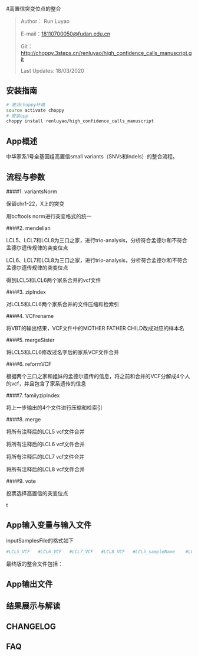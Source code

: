 #高置信突变位点的整合

> Author： Run Luyao
>
> E-mail：18110700050@fudan.edu.cn
>
> Git：http://choppy.3steps.cn/renluyao/high_confidence_calls_manuscript.git
>
> Last Updates: 18/03/2020

## 安装指南

```bash
# 激活choppy环境
source activate choppy
# 安装app
choppy install renluyao/high_confidence_calls_manuscript
```

## App概述

中华家系1号全基因组高置信small variants（SNVs和Indels）的整合流程。



## 流程与参数

####1. variantsNorm

保留chr1-22，X上的突变

用bcftools norm进行突变格式的统一

####2. mendelian

LCL5、LCL7和LCL8为三口之家，进行trio-analysis，分析符合孟德尔和不符合孟德尔遗传规律的突变位点

LCL6、LCL7和LCL8为三口之家，进行trio-analysis，分析符合孟德尔和不符合孟德尔遗传规律的突变位点

得到LCL5和LCL6两个家系合并的vcf文件

####3. zipIndex

对LCL5和LCL6两个家系合并的文件压缩和检索引

####4. VCFrename

将VBT的输出结果，VCF文件中的MOTHER FATHER CHILD改成对应的样本名

####5. mergeSister

将LCL5和LCL6修改过名字后的家系VCF文件合并

####6. reformVCF

根据两个三口之家和姐妹的孟德尔遗传的信息，将之前和合并的VCF分解成4个人的vcf，并且包含了家系遗传的信息

####7. familyzipIndex

将上一步输出的4个文件进行压缩和检索引

####8. merge

将所有注释后的LCL5 vcf文件合并

将所有注释后的LCL6 vcf文件合并

将所有注释后的LCL7 vcf文件合并

将所有注释后的LCL8 vcf文件合并

####9. vote

投票选择高置信的突变位点

t

## App输入变量与输入文件

inputSamplesFile的格式如下

```bash
#LCL5_VCF	#LCL6_VCF	#LCL7_VCF	#LCL8_VCF	#LCL5_sampleName	#LCL6_sampleName	#LCL7_sampleName	#LCL8_sampleName	#familyName
```

最终版的整合文件包括：



## App输出文件



## 结果展示与解读



## CHANGELOG



## FAQ

